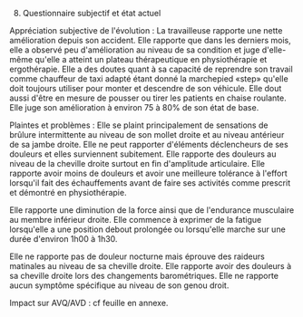 8. Questionnaire subjectif et état actuel

Appréciation subjective de l'évolution : La travailleuse rapporte une nette amélioration depuis son accident. Elle rapporte que dans les derniers mois, elle a observé peu d'amélioration au niveau de sa condition et juge d'elle-même qu'elle a atteint un plateau thérapeutique en physiothérapie et ergothérapie. Elle a des doutes quant à sa capacité de reprendre son travail comme chauffeur de taxi adapté étant donné la marchepied «step» qu'elle doit toujours utiliser pour monter et descendre de son véhicule. Elle dout aussi d'être en mesure de pousser ou tirer les patients en chaise roulante. Elle juge son amélioration à environ 75 à 80% de son état de base.

Plaintes et problèmes : Elle se plaint principalement de sensations de brûlure intermittente au niveau de son mollet droite et au niveau antérieur de sa jambe droite. Elle ne peut rapporter d'éléments déclencheurs de ses douleurs et elles surviennent subitement. Elle rapporte des douleurs au niveau de la cheville droite surtout en fin d'amplitude articulaire. Elle rapporte avoir moins de douleurs et avoir une meilleure tolérance à l'effort lorsqu'il fait des échauffements avant de faire ses activités comme prescrit et démontré en physiothérapie.

Elle rapporte une diminution de la force ainsi que de l'endurance musculaire au membre inférieur droite. Elle commence à exprimer de la fatigue lorsqu'elle a une position debout prolongée ou lorsqu'elle marche sur une durée d'environ 1h00 à 1h30.

Elle ne rapporte pas de douleur nocturne mais éprouve des raideurs matinales au niveau de sa cheville droite. Elle rapporte avoir des douleurs à sa cheville droite lors des changements barométriques. Elle ne rapporte aucun symptôme spécifique au niveau de son genou droit. 

Impact sur AVQ/AVD : cf feuille en annexe.
